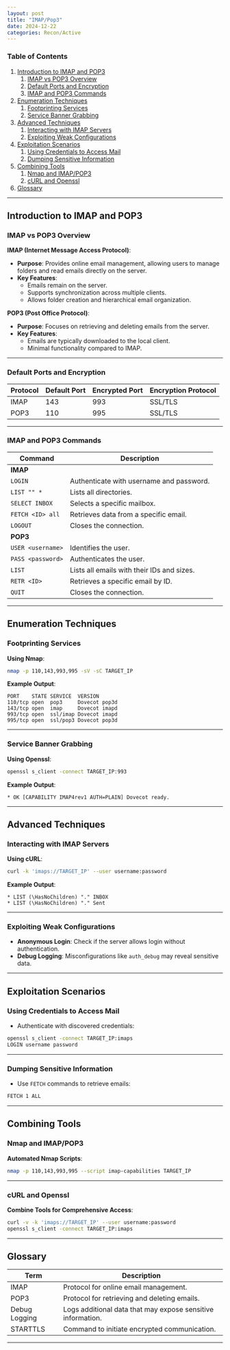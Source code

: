 ```yaml
---
layout: post
title: "IMAP/Pop3"
date: 2024-12-22
categories: Recon/Active
---
```

### Table of Contents

1. [Introduction to IMAP and POP3](#introduction-to-imap-and-pop3)  
    1. [IMAP vs POP3 Overview](#imap-vs-pop3-overview)  
    2. [Default Ports and Encryption](#default-ports-and-encryption)  
    3. [IMAP and POP3 Commands](#imap-and-pop3-commands)  
2. [Enumeration Techniques](#enumeration-techniques)  
    1. [Footprinting Services](#footprinting-services)  
    2. [Service Banner Grabbing](#service-banner-grabbing)  
3. [Advanced Techniques](#advanced-techniques)  
    1. [Interacting with IMAP Servers](#interacting-with-imap-servers)  
    2. [Exploiting Weak Configurations](#exploiting-weak-configurations)  
4. [Exploitation Scenarios](#exploitation-scenarios)  
    1. [Using Credentials to Access Mail](#using-credentials-to-access-mail)  
    2. [Dumping Sensitive Information](#dumping-sensitive-information)  
5. [Combining Tools](#combining-tools)  
    1. [Nmap and IMAP/POP3](#nmap-and-imap-pop3)  
    2. [cURL and Openssl](#curl-and-openssl)  
6. [Glossary](#glossary)

---

## Introduction to IMAP and POP3

### IMAP vs POP3 Overview

**IMAP (Internet Message Access Protocol)**:

- **Purpose**: Provides online email management, allowing users to manage folders and read emails directly on the server.
- **Key Features**:
  - Emails remain on the server.
  - Supports synchronization across multiple clients.
  - Allows folder creation and hierarchical email organization.
  
**POP3 (Post Office Protocol)**:

- **Purpose**: Focuses on retrieving and deleting emails from the server.
- **Key Features**:
  - Emails are typically downloaded to the local client.
  - Minimal functionality compared to IMAP.

---

### Default Ports and Encryption

| **Protocol** | **Default Port** | **Encrypted Port** | **Encryption Protocol** |
|--------------|-------------------|--------------------|-------------------------|
| IMAP         | 143               | 993                | SSL/TLS                |
| POP3         | 110               | 995                | SSL/TLS                |

---

### IMAP and POP3 Commands

| **Command**           | **Description**                                                             |
|------------------------|-----------------------------------------------------------------------------|
| **IMAP**              |                                                                             |
| `LOGIN`               | Authenticate with username and password.                                   |
| `LIST "" *`           | Lists all directories.                                                     |
| `SELECT INBOX`        | Selects a specific mailbox.                                                |
| `FETCH <ID> all`      | Retrieves data from a specific email.                                      |
| `LOGOUT`              | Closes the connection.                                                    |
| **POP3**              |                                                                             |
| `USER <username>`     | Identifies the user.                                                       |
| `PASS <password>`     | Authenticates the user.                                                    |
| `LIST`                | Lists all emails with their IDs and sizes.                                 |
| `RETR <ID>`           | Retrieves a specific email by ID.                                          |
| `QUIT`                | Closes the connection.                                                    |

---

## Enumeration Techniques

### Footprinting Services

**Using Nmap**:

```bash
nmap -p 110,143,993,995 -sV -sC TARGET_IP
```

**Example Output**:

```
PORT    STATE SERVICE  VERSION
110/tcp open  pop3     Dovecot pop3d
143/tcp open  imap     Dovecot imapd
993/tcp open  ssl/imap Dovecot imapd
995/tcp open  ssl/pop3 Dovecot pop3d
```

---

### Service Banner Grabbing

**Using Openssl**:

```bash
openssl s_client -connect TARGET_IP:993
```

**Example Output**:

```
* OK [CAPABILITY IMAP4rev1 AUTH=PLAIN] Dovecot ready.
```

---

## Advanced Techniques

### Interacting with IMAP Servers

**Using cURL**:

```bash
curl -k 'imaps://TARGET_IP' --user username:password
```

**Example Output**:

```
* LIST (\HasNoChildren) "." INBOX
* LIST (\HasNoChildren) "." Sent
```

---

### Exploiting Weak Configurations

- **Anonymous Login**: Check if the server allows login without authentication.
- **Debug Logging**: Misconfigurations like `auth_debug` may reveal sensitive data.

---

## Exploitation Scenarios

### Using Credentials to Access Mail

- Authenticate with discovered credentials:

```bash
openssl s_client -connect TARGET_IP:imaps
LOGIN username password
```

---

### Dumping Sensitive Information

- Use `FETCH` commands to retrieve emails:

```bash
FETCH 1 ALL
```

---

## Combining Tools

### Nmap and IMAP/POP3

**Automated Nmap Scripts**:

```bash
nmap -p 110,143,993,995 --script imap-capabilities TARGET_IP
```

---

### cURL and Openssl

**Combine Tools for Comprehensive Access**:

```bash
curl -v -k 'imaps://TARGET_IP' --user username:password
openssl s_client -connect TARGET_IP:imaps
```

---

## Glossary

| **Term**             | **Description**                                                |
|-----------------------|----------------------------------------------------------------|
| IMAP                 | Protocol for online email management.                         |
| POP3                 | Protocol for retrieving and deleting emails.                  |
| Debug Logging        | Logs additional data that may expose sensitive information.   |
| STARTTLS             | Command to initiate encrypted communication.                  |

---
